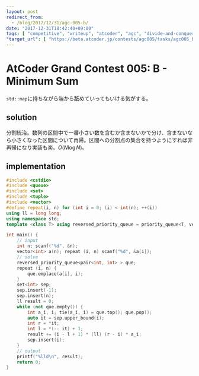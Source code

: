 ```yaml
---
layout: post
redirect_from:
  - /blog/2017/12/31/agc-005-b/
date: "2017-12-31T18:42:40+09:00"
tags: [ "competitive", "writeup", "atcoder", "agc", "divide-and-conquer" ]
"target_url": [ "https://beta.atcoder.jp/contests/agc005/tasks/agc005_b" ]
---
```


# AtCoder Grand Contest 005: B - Minimum Sum

`std::map`に持ちながら端から舐めていってもいける気がする。

## solution

分割統治。数列の区間中で一番小さい数を含むか含まないかで分け、含まないなら小さくなった区間について再帰。区間への分割点の集合を持つようにすれば非再帰になり実装も楽。$O(N \log N)$。

## implementation

``` c++
#include <cstdio>
#include <queue>
#include <set>
#include <tuple>
#include <vector>
#define repeat(i, n) for (int i = 0; (i) < int(n); ++(i))
using ll = long long;
using namespace std;
template <class T> using reversed_priority_queue = priority_queue<T, vector<T>, greater<T> >;

int main() {
    // input
    int n; scanf("%d", &n);
    vector<int> a(n); repeat (i, n) scanf("%d", &a[i]);
    // solve
    reversed_priority_queue<pair<int, int> > que;
    repeat (i, n) {
        que.emplace(a[i], i);
    }
    set<int> sep;
    sep.insert(-1);
    sep.insert(n);
    ll result = 0;
    while (not que.empty()) {
        int a_i, i; tie(a_i, i) = que.top(); que.pop();
        auto it = sep.upper_bound(i);
        int r = *it;
        int l = *(-- it) + 1;
        result += (i - l + 1) * (ll) (r - i) * a_i;
        sep.insert(i);
    }
    // output
    printf("%lld\n", result);
    return 0;
}
```
